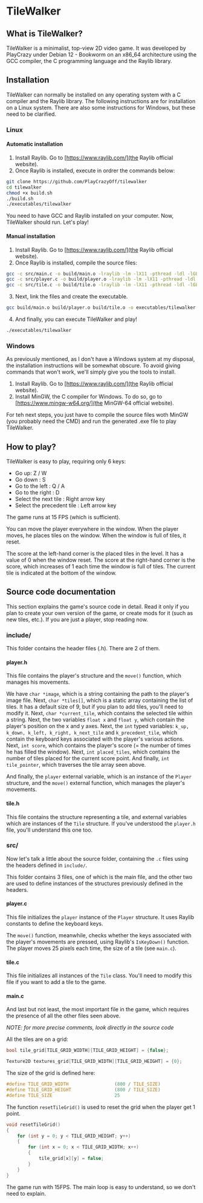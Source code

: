# TileWalker

## What is TileWalker?
TileWalker is a minimalist, top-view 2D video game. It was developed by PlayCrazy under Debian 12 - Bookworm on an x86_64 architecture using the GCC compiler, the C programming language and the Raylib library.

## Installation
TileWalker can normally be installed on any operating system with a C compiler and the Raylib library.
The following instructions are for installation on a Linux system. There are also some instructions for Windows, but these need to be clarified.

### Linux
#### Automatic installation
1. Install Raylib. Go to [https://www.raylib.com/](the Raylib official website).
2. Once Raylib is installed, execute in ordrer the commands below:
```bash
git clone https://github.com/PlayCrazyOff/tilewalker
cd tilewalker
chmod +x build.sh
./build.sh
./executables/tilewalker
```
You need to have GCC and Raylib installed on your computer.
Now, TileWalker should run. Let's play!

#### Manual installation
1. Install Raylib. Go to [https://www.raylib.com/](the Raylib official website).
2. Once Raylib is installed, compile the source files:
```bash
gcc -c src/main.c -o build/main.o -lraylib -lm -lX11 -pthread -ldl -lGL -lGLU -Wall -Wextra
gcc -c src/player.c -o build/player.o -lraylib -lm -lX11 -pthread -ldl -lGL -lGLU -Wall -Wextra
gcc -c src/tile.c -o build/tile.o -lraylib -lm -lX11 -pthread -ldl -lGL -lGLU -Wall -Wextra
```
3. Next, link the files and create the executable.
```bash
gcc build/main.o build/player.o build/tile.o -o executables/tilewalker -lraylib -lm -lX11 -pthread -ldl -lGL -lGLU -Wall -Wextra
```
4. And finally, you can execute TileWalker and play!
```bash
./executables/tilewalker
```

### Windows
As previously mentioned, as I don't have a Windows system at my disposal, the installation instructions will be somewhat obscure. To avoid giving commands that won't work, we'll simply give you the tools to install.

1. Install Raylib. Go to [https://www.raylib.com/](the Raylib official website).
2. Install MinGW, the C compiler for Windows. To do so, go to [https://www.mingw-w64.org/](the MinGW-64 official website).

For teh next steps, you just have to compile the source files woth MinGW (you probably need the CMD) and run the generated .exe file to play TileWalker.

## How to play?
TileWalker is easy to play, requiring only 6 keys:
- Go up: Z / W
- Go down : S
- Go to the left : Q / A
- Go to the right : D
- Select the next tile : Right arrow key
- Select the precedent tile : Left arrow key

The game runs at 15 FPS (which is sufficient).

You can move the player everywhere in the window. When the player moves, he
places tiles on the window. When the window is full of tiles, it reset.

The score at the left-hand corner is the placed tiles in the level. It has a value of 0 when the window reset.
The score at the right-hand corner is the score, which increases of 1 each time the window is full of tiles.
The current tile is indicated at the bottom of the window.

## Source code documentation
This section explains the game's source code in detail. Read it only if you plan to create your own version of the game, or create mods for it (such as new tiles, etc.). If you are just a player, stop reading now.

### include/
This folder contains the header files (.h). There are 2 of them.

#### player.h
This file contains the player's structure and the `move()` function, which manages his movements.

We have `char *image`, which is a string containing the path to the player's image file.
Next, `char *tiles[]`, which is a static array containing the list of tiles. It has a default size of 9, but if you plan to add tiles, you'll need to modify it.
Next, `char *current_tile`, which contains the selected tile within a string.
Next, the two variables `float x` and `float y`, which contain the player's position on the x and y axes.
Next, the `int` typed variables: `k_up, k_down, k_left, k_right, k_next_tile` and `k_precedent_tile`, which contain the keyboard keys associated with the player's various actions.
Next, `int score`, which contains the player's score (= the number of times he has filled the window).
Next, `int placed_tiles`, which contains the number of tiles placed for the current score point.
And finally, `int tile_pointer`, which traverses the tile array seen above.

And finally, the `player` external variable, which is an instance of the `Player` structure, and the `move()` external function, which manages the player's movements.

#### tile.h
This file contains the structure representing a tile, and external variables which are instances of the `Tile` structure. If you've understood the `player.h` file, you'll understand this one too.

### src/
Now let's talk a little about the source folder, containing the `.c` files using the headers defined in `include/`.

This folder contains 3 files, one of which is the main file, and the other two are used to define instances of the structures previously defined in the headers.

#### player.c
This file initializes the `player` instance of the `Player` structure. It uses Raylib constants to define the keyboard keys.

The `move()` function, meanwhile, checks whether the keys associated with the player's movements are pressed, using Raylib's `IsKeyDown()` function. The player moves 25 pixels each time, the size of a tile (see `main.c`).

#### tile.c
This file initializes all instances of the `Tile` class. You'll need to modify this file if you want to add a tile to the game.

#### main.c
And last but not least, the most important file in the game, which requires the presence of all the other files seen above.

*NOTE: for more precise comments, look directly in the source code*

All the tiles are on a grid:
```c
bool tile_grid[TILE_GRID_WIDTH][TILE_GRID_HEIGHT] = {false};

Texture2D textures_grid[TILE_GRID_WIDTH][TILE_GRID_HEIGHT] = {0};
```
The size of the grid is defined here:
```c
#define TILE_GRID_WIDTH                 (800 / TILE_SIZE)
#define TILE_GRID_HEIGHT                (800 / TILE_SIZE)
#define TILE_SIZE                       25
```

The function `resetTileGrid()` is used to reset the grid when the player get 1 point.
```c
void resetTileGrid()
{
    for (int y = 0; y < TILE_GRID_HEIGHT; y++)
    {
        for (int x = 0; x < TILE_GRID_WIDTH; x++)
        {
            tile_grid[x][y] = false;
        }
    }
}
```

The game run with 15FPS.
The main loop is easy to understand, so we don't need to explain.